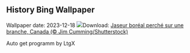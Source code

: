 ## History Bing Wallpaper
Wallpaper date: 2023-12-18
![](https://www.bing.com/th?id=OHR.WinterWaxwings_FR-CA6298691202_UHD.jpg&w=1000)Download: [Jaseur boréal perché sur une branche, Canada (© Jim Cumming/Shutterstock)](https://www.bing.com/th?id=OHR.WinterWaxwings_FR-CA6298691202_UHD.jpg)

Auto get programm by LtgX
